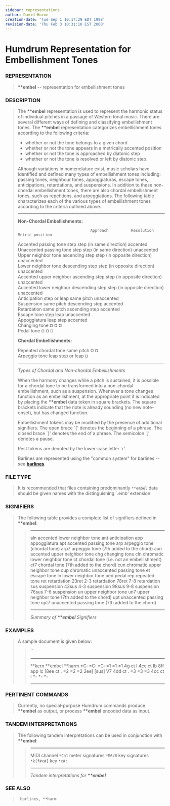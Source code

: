 ```yaml
---
sidebar: representations
author: David Huron
creation-date: 'Tue Sep 1 10:17:29 EDT 1998'
revision-date: 'Thu Feb 3 10:31:10 EST 2000'
---
```



Humdrum Representation for Embellishment Tones
==============================================

### REPRESENTATION

> **\*\*embel** \-- representation for embellishment tones

### DESCRIPTION

> The **\*\*embel** representation is used to represent the harmonic
> status of individual pitches in a passage of Western tonal music.
> There are several different ways of defining and classifying
> embellishment tones. The **\*\*embel** representation categorizes
> embellishment tones according to the following criteria:
>
> -   whether or not the tone belongs to a given chord
> -   whether or not the tone appears in a metrically accented position
> -   whether or not the tone is approached by diatonic step
> -   whether or not the tone is resolved or left by diatonic step.
>
> Although variations in nomenclature exist, music scholars have
> identified and defined many types of embellishment tones including:
> passing tones, neighbour tones, appoggiaturas, escape tones,
> anticipations, retardations, and suspensions. In addition to these
> non-chordal embellishment tones, there are also chordal embellishment
> tones, such as repetitions, and arpeggiations. The following table
> characterizes each of the various types of embellishment tones
> according to the criteria outlined above.
>
>   --------------------------------- ----------------- ------------------------------ ----------------- --
>                                                                                                        
>   **Non-Chordal Embellishments:**                                                                      
>                                                                                                        
>                                     Approach          Resolution                     Metric position   
>                                                                                                        
>   Accented passing tone             step              step (in same direction)       accented          
>   Unaccented passing tone           step              step (in same direction)       unaccented        
>   Upper neighbor tone               ascending step    step (in opposite direction)   unaccented        
>   Lower neighbor tone               descending step   step (in opposite direction)   unaccented        
>   Accented upper neighbor           ascending step    step (in opposite direction)   unaccented        
>   Accented lower neighbor           descending step   step (in opposite direction)   unaccented        
>   Anticipation                      step or leap      same pitch                     unaccented        
>   Suspension                        same pitch        descending step                accented          
>   Retardation                       same pitch        ascending step                 accented          
>   Escape tone                       step              leap                           unaccented        
>   Appoggiatura                      leap              step                           accented          
>   Changing tone                     ¤                 ¤                              ¤                 
>   Pedal tone                        ¤                 ¤                              ¤                 
>                                                                                                        
>   **Chordal Embellishments:**                                                                          
>                                                                                                        
>   Repeated chordal tone             same pitch        ¤                              ¤                 
>   Arpeggio tone                     leap              step or leap                   ¤                 
>                                                                                                        
>   --------------------------------- ----------------- ------------------------------ ----------------- --
>
> *Types of Chordal and Non-chordal Embellishments*
>
> When the harmony changes while a pitch is sustained, it is possible
> for a chordal tone to be transformed into a non-chordal embellishment,
> such as a suspension. Whenever a tone changes function as an
> embellishment, at the appropriate point it is indicated by placing the
> **\*\*embel** data token in square brackets. The square brackets
> indicate that the note is already sounding (no new note-onset), but
> has changed function.
>
> Embellishment tokens may be modified by the presence of additional
> signifiers. The open brace \`{\' denotes the beginning of a phrase.
> The closed brace \`}\' denotes the end of a phrase. The semicolon
> \`;\' denotes a pause.
>
> Rest tokens are denoted by the lower-case letter \`r\'.
>
> Barlines are represented using the \"common system\" for barlines \--
> see [**barlines**](barlines.rep.html).

### FILE TYPE

> It is recommended that files containing predominantly `**embel` data
> should be given names with the distinguishing \`.emb\' extension.

### SIGNIFIERS

> The following table provides a complete list of signifiers defined in
> **\*\*embel**:
>
> >   ------- --------------------------------------------------
> >   aln     accented lower neighbor tone
> >   ant     anticipation
> >   app     appoggiatura
> >   apt     accented passing tone
> >   arp     arpeggio tone (chordal tone)
> >   arp7    arpeggio tone (7th added to the chord)
> >   aun     accented upper neighbor tone
> >   chg     changing tone
> >   cln     chromatic lower neighbor tone
> >   ct      chordal tone (i.e. not an embellishment)
> >   ct7     chordal tone (7th added to the chord)
> >   cun     chromatic upper neighbor tone
> >   cup     chromatic unaccented passing tone
> >   et      escape tone
> >   ln      lower neighbor tone
> >   ped     pedal
> >   rep     repeated tone
> >   ret     retardation
> >   23ret   2-3 retardation
> >   78ret   7-8 retardation
> >   sus     suspension
> >   43sus   4-3 suspension
> >   98sus   9-8 suspension
> >   76sus   7-6 suspension
> >   un      upper neighbor tone
> >   un7     upper neighbor tone (7th added to the chord)
> >   upt     unaccented passing tone
> >   upt7    unaccented passing tone (7th added to the chord)
> >   ------- --------------------------------------------------
> >
> > *Summary of **\*\*embel** Signifiers*

### EXAMPLES

> A sample document is given below:
>
> > ``
> >
> >   ---------- ----------- ----------
> >   \*\*kern   \*\*embel   \*\*harm
> >   \*C:       \*C:        \*C:
> >   =1         =1          =1
> >   4g         ct          I
> >   4cc        ct          Ib
> >   8ff        app         Ic
> >   \[8ee      ct          .
> >   =2         =2          =2
> >   2ee\]      \[sus\]     V7
> >   4dd        ct          .
> >   =3         =3          =3
> >   4cc        ct          I
> >   \*-        \*-         \*-
> >   ---------- ----------- ----------
> >
### PERTINENT COMMANDS

> Currently, no special-purpose Humdrum commands produce **\*\*embel**
> as output, or process **\*\*embel** encoded data as input.

### TANDEM INTERPRETATIONS

> The following tandem interpretations can be used in conjunction with
> **\*\*embel**:
>
> >   ------------------ ------------
> >   MIDI channel       `*Ch1`
> >   meter signatures   `*M6/8`
> >   key signatures     `*k[f#c#]`
> >   key                `*c#:`
> >   ------------------ ------------
> >
> > *Tandem interpretations for **\*\*embel***

### SEE ALSO

> ` barlines, **harm`

